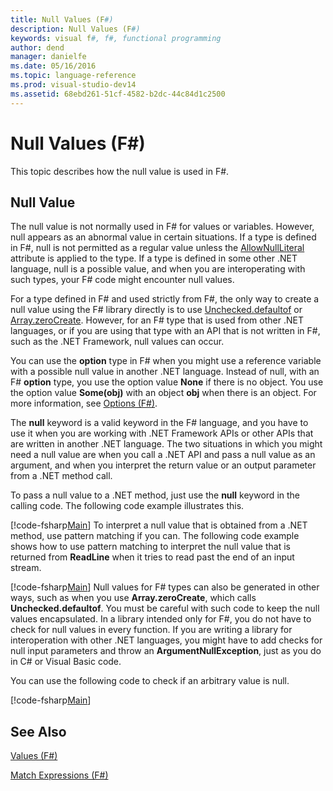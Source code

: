 ```yaml
---
title: Null Values (F#)
description: Null Values (F#)
keywords: visual f#, f#, functional programming
author: dend
manager: danielfe
ms.date: 05/16/2016
ms.topic: language-reference
ms.prod: visual-studio-dev14
ms.assetid: 68ebd261-51cf-4582-b2dc-44c84d1c2500 
---
```


# Null Values (F#)

This topic describes how the null value is used in F#.


## Null Value
The null value is not normally used in F# for values or variables. However, null appears as an abnormal value in certain situations. If a type is defined in F#, null is not permitted as a regular value unless the [AllowNullLiteral](https://msdn.microsoft.com/library/4f315196-f444-4cca-ba07-1176ff71eb0f) attribute is applied to the type. If a type is defined in some other .NET language, null is a possible value, and when you are interoperating with such types, your F# code might encounter null values.

For a type defined in F# and used strictly from F#, the only way to create a null value using the F# library directly is to use [Unchecked.defaultof](https://msdn.microsoft.com/library/9ff97f2a-1bd4-4f4c-afbe-5886a74ab977) or [Array.zeroCreate](https://msdn.microsoft.com/library/fa5b8e7a-1b5b-411c-8622-b58d7a14d3b2). However, for an F# type that is used from other .NET languages, or if you are using that type with an API that is not written in F#, such as the .NET Framework, null values can occur.

You can use the **option** type in F# when you might use a reference variable with a possible null value in another .NET language. Instead of null, with an F# **option** type, you use the option value **None** if there is no object. You use the option value **Some(obj)** with an object **obj** when there is an object. For more information, see [Options &#40;F&#35;&#41;](Options-%5BFSharp%5D.md).

The **null** keyword is a valid keyword in the F# language, and you have to use it when you are working with .NET Framework APIs or other APIs that are written in another .NET language. The two situations in which you might need a null value are when you call a .NET API and pass a null value as an argument, and when you interpret the return value or an output parameter from a .NET method call.

To pass a null value to a .NET method, just use the **null** keyword in the calling code. The following code example illustrates this.

[!code-fsharp[Main](snippets/fslangref1/snippet701.fs)]
    To interpret a null value that is obtained from a .NET method, use pattern matching if you can. The following code example shows how to use pattern matching to interpret the null value that is returned from **ReadLine** when it tries to read past the end of an input stream.

[!code-fsharp[Main](snippets/fslangref1/snippet702.fs)]
    Null values for F# types can also be generated in other ways, such as when you use **Array.zeroCreate**, which calls **Unchecked.defaultof**. You must be careful with such code to keep the null values encapsulated. In a library intended only for F#, you do not have to check for null values in every function. If you are writing a library for interoperation with other .NET languages, you might have to add checks for null input parameters and throw an **ArgumentNullException**, just as you do in C# or Visual Basic code.

You can use the following code to check if an arbitrary value is null.

[!code-fsharp[Main](snippets/fslangref1/snippet703.fs)]
    
## See Also
[Values &#40;F&#35;&#41;](Values-%5BFSharp%5D.md)

[Match Expressions &#40;F&#35;&#41;](Match-Expressions-%5BFSharp%5D.md)

